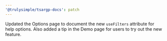 ```yaml
---
'@trulysimple/tsargp-docs': patch
---
```


Updated the Options page to document the new `useFilters` attribute for help options. Also added a tip in the Demo page for users to try out the new feature.
